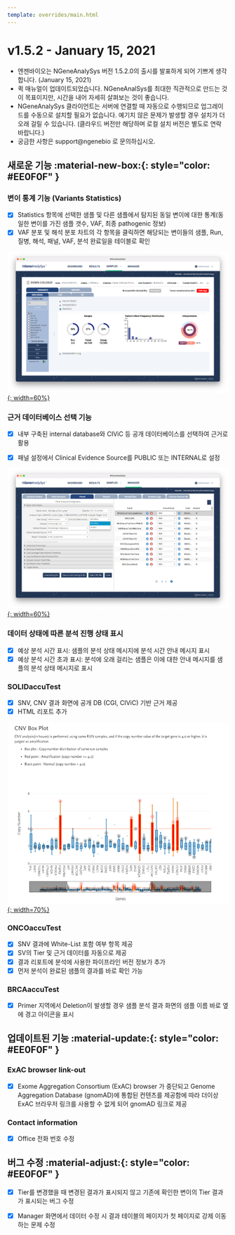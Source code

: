 ```yaml
---
template: overrides/main.html
---
```


# v1.5.2 - January 15, 2021

* 엔젠바이오는 NGeneAnalySys 버전 1.5.2.0의 출시를 발표하게 되어 기쁘게 생각합니다. (January 15, 2021)
* 퀵 매뉴얼이 업데이트되었습니다. NGeneAnalSys를 최대한 직관적으로 만드는 것이 목표이지만, 시간을 내어 자세히 살펴보는 것이 좋습니다.
* NGeneAnalySys 클라이언트는 서버에 연결할 때 자동으로 수행되므로 업그레이드를 수동으로 설치할 필요가 없습니다. 예기치 않은 문제가 발생할 경우 설치가 더 오래 걸릴 수 있습니다. (클라우드 버전만 해당하며 로컬 설치 버전은 별도로 연락 바랍니다.)
* 궁금한 사항은 support@ngenebio 로 문의하십시오.

## 새로운 기능 :material-new-box:{: style="color: #EE0F0F" } 


### 변이 통계 기능 (Variants Statistics)

* [x] Statistics 항목에 선택한 샘플 및 다른 샘플에서 탐지된 동일 변이에 대한 통계(동일한 변이를 가진 샘플 갯수, VAF, 최종 pathogenic 정보)
* [x] VAF 분포 및 해석 분포 차트의 각 항목을 클릭하면 해당되는 변이들의 샘플, Run, 질병, 해석, 패널, VAF, 분석 완료일을 테이블로 확인

[![release_01][1]{: width=60%}][1]

  [1]: ../assets/screenshots/release_01.png   

### 근거 데이터베이스 선택 기능

* [x] 내부 구축된 internal database와 CIViC 등 공개 데이터베이스를 선택하여 근거로 활용
* [x] 패널 설정에서 Clinical Evidence Source를 PUBLIC 또는 INTERNAL로 설정


[![release_01][2]{: width=60%}][2]

  [2]: ../assets/screenshots/release_03.png   

### 데이터 상태에 따른 분석 진행 상태 표시
* [x] 예상 분석 시간 표시: 샘플의 분석 상태 메시지에 분석 시간 안내 메시지 표시
* [x] 예상 분석 시간 초과 표시: 분석에 오래 걸리는 샘플은 이에 대한 안내 메시지를 샘플의 분석 상태 메시지로 표시

### SOLIDaccuTest
* [x] SNV, CNV 결과 화면에 공개 DB (CGI, CIViC) 기반 근거 제공
* [x] HTML 리포트 추가

[![release_01][3]{: width=70%}][3]

  [3]: ../assets/screenshots/release_02.png  

### ONCOaccuTest
* [x] SNV 결과에 White-List 포함 여부 항목 제공
* [x] SV의 Tier 및 근거 데이터를 자동으로 제공
* [x] 결과 리포트에 분석에 사용한 파이프라인 버전 정보가 추가
* [x] 먼저 분석이 완료된 샘플의 결과를 바로 확인 가능

### BRCAaccuTest
* [x] Primer 지역에서 Deletion이 발생할 경우 샘플 분석 결과 화면의 샘플 이름 바로 옆에 경고 아이콘을 표시


## 업데이트된 기능 :material-update:{: style="color: #EE0F0F" }


### ExAC browser link-out
* [x] Exome Aggregation Consortium (ExAC) browser 가 중단되고 Genome Aggregation Database (gnomAD)에 통합된 컨텐츠를 제공함에 따라 더이상 ExAC 브라우저 링크를 사용할 수 없게 되어 gnomAD 링크로 제공

### Contact information

* [x] Office 전화 번호 수정

## 버그 수정 :material-adjust:{: style="color: #EE0F0F" } 

* [x] Tier를 변경했을 때 변경된 결과가 표시되지 않고 기존에 확인한 변이의 Tier 결과가 표시되는 버그 수정
* [x] Manager 화면에서 데이터 수정 시 결과 테이블의 페이지가 첫 페이지로 강제 이동하는 문제 수정

